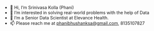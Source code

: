 - 👋 Hi, I’m Srinivasa Kolla (Phani)
- 👀 I’m interested in solving real-world problems with the help of Data
- 🌱 I’m a Senior Data Scientist at Elevance Health.
- 📫 Please reach me at phanibhushanksa@gmail.com, 8135107827

<!---
phanibhushanksa/phanibhushanksa is a ✨ special ✨ repository because its `README.md` (this file) appears on your GitHub profile.
You can click the Preview link to take a look at your changes.
--->
